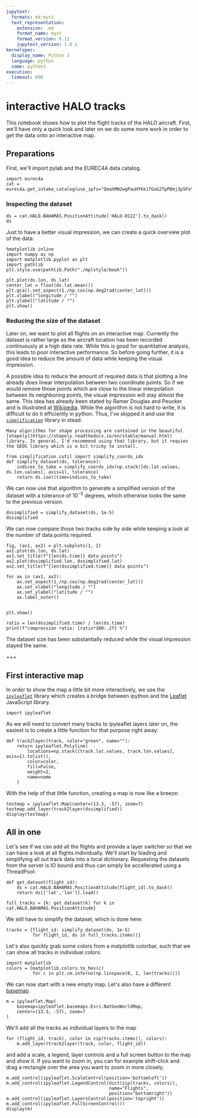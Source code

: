 ```yaml
---
jupytext:
  formats: md:myst
  text_representation:
    extension: .md
    format_name: myst
    format_version: 0.12
    jupytext_version: 1.8.2
kernelspec:
  display_name: Python 3
  language: python
  name: python3
execution:
  timeout: 600
---
```


# interactive HALO tracks

This notebook shows how to plot the flight tracks of the HALO aircraft. First, we'll have only a quick look and later on we do some more work in order to get the data onto an interactive map.

## Preparations
First, we'll import pylab and the EUREC4A data catalog.

```{code-cell} ipython3
import eurec4a
cat = eurec4a.get_intake_catalog(use_ipfs="QmahMN2wgPauHYkkiTGoG2TpPBmj3p5FoYJAq9uE9iXT9N")
```

### Inspecting the dataset

```{code-cell} ipython3
ds = cat.HALO.BAHAMAS.PositionAttitude['HALO-0122'].to_dask()
ds
```

Just to have a better visual impression, we can create a quick overview plot of the data:

```{code-cell} ipython3
%matplotlib inline
import numpy as np
import matplotlib.pyplot as plt
import pathlib
plt.style.use(pathlib.Path("./mplstyle/book"))

plt.plot(ds.lon, ds.lat)
center_lat = float(ds.lat.mean())
plt.gca().set_aspect(1./np.cos(np.deg2rad(center_lat)))
plt.xlabel("longitude / °")
plt.ylabel("latitude / °")
plt.show()
```

### Reducing the size of the dataset

Later on, we want to plot all flights on an interactive map. Currently the dataset is rather large as the aircraft location has been recorded continuously at a high data rate. While this is good for quantitative analysis, this leads to poor interactive performance. So before going further, it is a good idea to reduce the amount of data while keeping the visual impression.

A possible idea to reduce the amount of required data is that plotting a line already does linear interpolation between two coordinate points. So if we would remove those points which are close to the linear interpolation between its neighboring points, the visual impression will stay almost the same. This idea has already been stated by Ramer Douglas and Peucker and is illustrated at [Wikipedia](https://en.wikipedia.org/wiki/Ramer%E2%80%93Douglas%E2%80%93Peucker_algorithm). While the algorithm is not hard to write, it is difficult to do it efficiently in python. Thus, I've skipped it and use the [`simplification`](https://pypi.org/project/simplification/) library in stead.

```{note}
Many algorithms for shape processing are contained in the beautiful [shapely](https://shapely.readthedocs.io/en/stable/manual.html) library. In general, I'd recommend using that library, but it requies the GEOS library which is a bit tricky to install.
```

```{code-cell} ipython3
from simplification.cutil import simplify_coords_idx
def simplify_dataset(ds, tolerance):
    indices_to_take = simplify_coords_idx(np.stack([ds.lat.values, ds.lon.values], axis=1), tolerance)
    return ds.isel(time=indices_to_take)
```

We can now use that algorithm to generate a simplified version of the dataset with a tolerance of $10^{-5}$ degrees, which otherwise looks the same to the previous version.

```{code-cell} ipython3
dssimplified = simplify_dataset(ds, 1e-5)
dssimplified
```

We can now compare those two tracks side by side while keeping a look at the number of data points required.

```{code-cell} ipython3
fig, (ax1, ax2) = plt.subplots(1, 2)
ax1.plot(ds.lon, ds.lat)
ax1.set_title(f"{len(ds.time)} data points")
ax2.plot(dssimplified.lon, dssimplified.lat)
ax2.set_title(f"{len(dssimplified.time)} data points")

for ax in (ax1, ax2):
    ax.set_aspect(1./np.cos(np.deg2rad(center_lat)))
    ax.set_xlabel("longitude / °")
    ax.set_ylabel("latitude / °")
    ax.label_outer()


plt.show()

ratio = len(dssimplified.time) / len(ds.time)
print(f"compression ratio: {ratio*100:.2f} %")
```

The dataset size has been substantially reduced while the visual impression stayed the same.

+++

## First interactive map

In order to show the map a little bit more interactively, we use the [`ipyleaflet`](https://ipyleaflet.readthedocs.io/en/latest/index.html) library which creates a bridge between ipython and the [Leaflet](https://leafletjs.com/) JavaScript library.

```{code-cell} ipython3
import ipyleaflet
```

As we will need to convert many tracks to ipyleaflet layers later on, the easiest is to create a little function for that purpose right away:

```{code-cell} ipython3
def track2layer(track, color="green", name=""):
    return ipyleaflet.Polyline(
        locations=np.stack([track.lat.values, track.lon.values], axis=1).tolist(), 
        color=color,
        fill=False,
        weight=2,
        name=name
    )
```

With the help of that little function, creating a map is now like a breeze:

```{code-cell} ipython3
testmap = ipyleaflet.Map(center=(13.3, -57), zoom=7)
testmap.add_layer(track2layer(dssimplified))
display(testmap)
```

## All in one
Let's see if we can add all the flights and provide a layer switcher so that we can have a look at all flights individually. We'll start by loading and simplifying all out track data into a local dictionary. Requesting the datasets from the server is IO bound and thus can simply be accellerated using a ThreadPool:

```{code-cell} ipython3
def get_dataset(flight_id):
    ds = cat.HALO.BAHAMAS.PositionAttitude[flight_id].to_dask()
    return ds[['lat','lon']].load()

full_tracks = {k: get_dataset(k) for k in cat.HALO.BAHAMAS.PositionAttitude}
```

We still have to simplify the dataset, which is done here:

```{code-cell} ipython3
tracks = {flight_id: simplify_dataset(ds, 1e-5)
          for flight_id, ds in full_tracks.items()}
```

Let's also quickly grab some colors from a matplotlib colorbar, such that we can show all tracks in individual colors:

```{code-cell} ipython3
import matplotlib
colors = [matplotlib.colors.to_hex(c)
          for c in plt.cm.inferno(np.linspace(0, 1, len(tracks)))]
```

We can now start with a new empty map. Let's also have a different [basemap](https://ipyleaflet.readthedocs.io/en/latest/api_reference/basemaps.html).

```{code-cell} ipython3
m = ipyleaflet.Map(
    basemap=ipyleaflet.basemaps.Esri.NatGeoWorldMap,
    center=(13.3, -57), zoom=7
)
```

We'll add all the tracks as individual layers to the map

```{code-cell} ipython3
for (flight_id, track), color in zip(tracks.items(), colors):
    m.add_layer(track2layer(track, color, flight_id))
```

and add a scale, a legend, layer controls and a full screen button to the map and show it. If you want to zoom in, you can for example shift-click and drag a rectangle over the area you want to zoom in more closely.

```{code-cell} ipython3
m.add_control(ipyleaflet.ScaleControl(position='bottomleft'))
m.add_control(ipyleaflet.LegendControl(dict(zip(tracks, colors)),
                                       name="Flights",
                                       position="bottomright"))
m.add_control(ipyleaflet.LayersControl(position='topright'))
m.add_control(ipyleaflet.FullScreenControl())
display(m)
```
